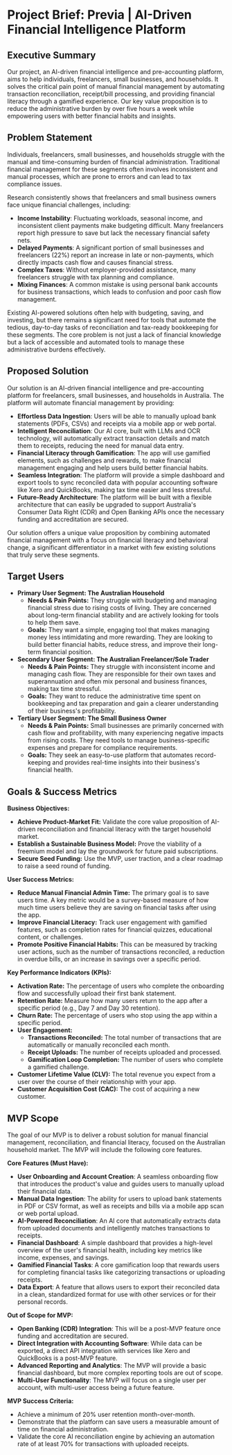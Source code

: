 # Project Brief: Previa | AI-Driven Financial Intelligence Platform

## Executive Summary

Our project, an AI-driven financial intelligence and pre-accounting platform, aims to help individuals, freelancers, small businesses, and households. It solves the critical pain point of manual financial management by automating transaction reconciliation, receipt/bill processing, and providing financial literacy through a gamified experience. Our key value proposition is to reduce the administrative burden by over five hours a week while empowering users with better financial habits and insights.

## Problem Statement

Individuals, freelancers, small businesses, and households struggle with the manual and time-consuming burden of financial administration. Traditional financial management for these segments often involves inconsistent and manual processes, which are prone to errors and can lead to tax compliance issues.

Research consistently shows that freelancers and small business owners face unique financial challenges, including:
* **Income Instability**: Fluctuating workloads, seasonal income, and inconsistent client payments make budgeting difficult. Many freelancers report high pressure to save but lack the necessary financial safety nets.
* **Delayed Payments**: A significant portion of small businesses and freelancers (22%) report an increase in late or non-payments, which directly impacts cash flow and causes financial stress.
* **Complex Taxes**: Without employer-provided assistance, many freelancers struggle with tax planning and compliance.
* **Mixing Finances**: A common mistake is using personal bank accounts for business transactions, which leads to confusion and poor cash flow management.

Existing AI-powered solutions often help with budgeting, saving, and investing, but there remains a significant need for tools that automate the tedious, day-to-day tasks of reconciliation and tax-ready bookkeeping for these segments. The core problem is not just a lack of financial knowledge but a lack of accessible and automated tools to manage these administrative burdens effectively.

## Proposed Solution

Our solution is an AI-driven financial intelligence and pre-accounting platform for freelancers, small businesses, and households in Australia. The platform will automate financial management by providing:

* **Effortless Data Ingestion**: Users will be able to manually upload bank statements (PDFs, CSVs) and receipts via a mobile app or web portal.
* **Intelligent Reconciliation**: Our AI core, built with LLMs and OCR technology, will automatically extract transaction details and match them to receipts, reducing the need for manual data entry.
* **Financial Literacy through Gamification**: The app will use gamified elements, such as challenges and rewards, to make financial management engaging and help users build better financial habits.
* **Seamless Integration**: The platform will provide a simple dashboard and export tools to sync reconciled data with popular accounting software like Xero and QuickBooks, making tax time easier and less stressful.
* **Future-Ready Architecture**: The platform will be built with a flexible architecture that can easily be upgraded to support Australia's Consumer Data Right (CDR) and Open Banking APIs once the necessary funding and accreditation are secured.

Our solution offers a unique value proposition by combining automated financial management with a focus on financial literacy and behavioral change, a significant differentiator in a market with few existing solutions that truly serve these segments.

## Target Users

* **Primary User Segment: The Australian Household**
    * **Needs & Pain Points:** They struggle with budgeting and managing financial stress due to rising costs of living. They are concerned about long-term financial stability and are actively looking for tools to help them save.
    * **Goals:** They want a simple, engaging tool that makes managing money less intimidating and more rewarding. They are looking to build better financial habits, reduce stress, and improve their long-term financial position.
* **Secondary User Segment: The Australian Freelancer/Sole Trader**
    * **Needs & Pain Points:** They struggle with inconsistent income and managing cash flow. They are responsible for their own taxes and superannuation and often mix personal and business finances, making tax time stressful.
    * **Goals:** They want to reduce the administrative time spent on bookkeeping and tax preparation and gain a clearer understanding of their business's profitability.
* **Tertiary User Segment: The Small Business Owner**
    * **Needs & Pain Points:** Small businesses are primarily concerned with cash flow and profitability, with many experiencing negative impacts from rising costs. They need tools to manage business-specific expenses and prepare for compliance requirements.
    * **Goals:** They seek an easy-to-use platform that automates record-keeping and provides real-time insights into their business's financial health.

## Goals & Success Metrics

**Business Objectives:**
* **Achieve Product-Market Fit:** Validate the core value proposition of AI-driven reconciliation and financial literacy with the target household market.
* **Establish a Sustainable Business Model:** Prove the viability of a freemium model and lay the groundwork for future paid subscriptions.
* **Secure Seed Funding:** Use the MVP, user traction, and a clear roadmap to raise a seed round of funding.

**User Success Metrics:**
* **Reduce Manual Financial Admin Time:** The primary goal is to save users time. A key metric would be a survey-based measure of how much time users believe they are saving on financial tasks after using the app.
* **Improve Financial Literacy:** Track user engagement with gamified features, such as completion rates for financial quizzes, educational content, or challenges.
* **Promote Positive Financial Habits:** This can be measured by tracking user actions, such as the number of transactions reconciled, a reduction in overdue bills, or an increase in savings over a specific period.

**Key Performance Indicators (KPIs):**
* **Activation Rate:** The percentage of users who complete the onboarding flow and successfully upload their first bank statement.
* **Retention Rate:** Measure how many users return to the app after a specific period (e.g., Day 7 and Day 30 retention).
* **Churn Rate:** The percentage of users who stop using the app within a specific period.
* **User Engagement:**
    * **Transactions Reconciled:** The total number of transactions that are automatically or manually reconciled each month.
    * **Receipt Uploads:** The number of receipts uploaded and processed.
    * **Gamification Loop Completion:** The number of users who complete a gamified challenge.
* **Customer Lifetime Value (CLV):** The total revenue you expect from a user over the course of their relationship with your app.
* **Customer Acquisition Cost (CAC):** The cost of acquiring a new customer.

## MVP Scope

The goal of our MVP is to deliver a robust solution for manual financial management, reconciliation, and financial literacy, focused on the Australian household market. The MVP will include the following core features.

**Core Features (Must Have):**
* **User Onboarding and Account Creation**: A seamless onboarding flow that introduces the product's value and guides users to manually upload their financial data.
* **Manual Data Ingestion**: The ability for users to upload bank statements in PDF or CSV format, as well as receipts and bills via a mobile app scan or web portal upload.
* **AI-Powered Reconciliation**: An AI core that automatically extracts data from uploaded documents and intelligently matches transactions to receipts.
* **Financial Dashboard**: A simple dashboard that provides a high-level overview of the user's financial health, including key metrics like income, expenses, and savings.
* **Gamified Financial Tasks**: A core gamification loop that rewards users for completing financial tasks like categorizing transactions or uploading receipts.
* **Data Export**: A feature that allows users to export their reconciled data in a clean, standardized format for use with other services or for their personal records.

**Out of Scope for MVP:**
* **Open Banking (CDR) Integration**: This will be a post-MVP feature once funding and accreditation are secured.
* **Direct Integration with Accounting Software**: While data can be exported, a direct API integration with services like Xero and QuickBooks is a post-MVP feature.
* **Advanced Reporting and Analytics**: The MVP will provide a basic financial dashboard, but more complex reporting tools are out of scope.
* **Multi-User Functionality**: The MVP will focus on a single user per account, with multi-user access being a future feature.

**MVP Success Criteria:**
* Achieve a minimum of 20% user retention month-over-month.
* Demonstrate that the platform can save users a measurable amount of time on financial administration.
* Validate the core AI reconciliation engine by achieving an automation rate of at least 70% for transactions with uploaded receipts.